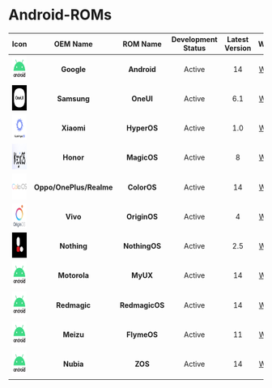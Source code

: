 # Android-ROMs

|                          Icon                          |        OEM Name         |    ROM Name    | Development Status | Latest Version |   Website   |
| :----------------------------------------------------: | :---------------------: | :------------: | :----------------: | :------------: | :---------: |
|  <img src="Icons/Android.png" width="50" height="50">  |       **Google**        |  **Android**   |       Active       |       14       | [Website]() |
|   <img src="Icons/OneUI.png" width="50" height="50">   |       **Samsung**       |   **OneUI**    |       Active       |      6.1       | [Website]() |
|  <img src="Icons/HyperOS.png" width="50" height="50">  |       **Xiaomi**        |  **HyperOS**   |       Active       |      1.0       | [Website]() |
|  <img src="Icons/MagicOS.png" width="50" height="50">  |        **Honor**        |  **MagicOS**   |       Active       |       8        | [Website]() |
|  <img src="Icons/ColorOS.png" width="50" height="50">  | **Oppo/OnePlus/Realme** |  **ColorOS**   |       Active       |       14       | [Website]() |
| <img src="Icons/OriginOS.png" width="50" height="50">  |        **Vivo**         |  **OriginOS**  |       Active       |       4        | [Website]() |
| <img src="Icons/NothingOS.png" width="50" height="50"> |       **Nothing**       | **NothingOS**  |       Active       |      2.5       | [Website]() |
|  <img src="Icons/Android.png" width="50" height="50">  |      **Motorola**       |    **MyUX**    |       Active       |       14       | [Website]() |
|  <img src="Icons/Android.png" width="50" height="50">  |      **Redmagic**       | **RedmagicOS** |       Active       |       14       | [Website]() |
|  <img src="Icons/Android.png" width="50" height="50">  |        **Meizu**        |  **FlymeOS**   |       Active       |       11       | [Website]() |
|  <img src="Icons/Android.png" width="50" height="50">  |        **Nubia**        |    **ZOS**     |       Active       |       14       | [Website]() |
